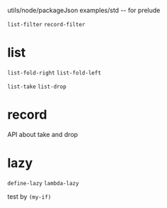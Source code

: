 utils/node/packageJson
examples/std -- for prelude

`list-filter`
`record-filter`

# list

`list-fold-right`
`list-fold-left`

`list-take`
`list-drop`

# record

API about take and drop

# lazy

`define-lazy`
`lambda-lazy`

test by `(my-if)`
